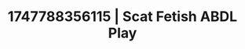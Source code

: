 ---
categories:
- Nude shadows
- Passionate kisses
- JOI (jerk off instructions)
- Virtual lover intimacy
- Hair pulling
image: /assets/images/1747788356115.jpg
layout: post
seo:
  description: Featured content with high-quality Scat Fetish, ABDL Play. HD images
    available.
  keywords: Scat Fetish, ABDL Play
  og_image: /assets/images/1747788356115.jpg
  schema_type: VisualArtwork
tags:
- '#1747788356115'
- Scat Fetish
- ABDL Play
title: 1747788356115 | Scat Fetish ABDL Play
---